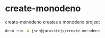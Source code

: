 # create-monodeno 

create-monodeno creates a monodeno project

```bash
deno run -A jsr:@jurassicjs/create-monodeno
```
